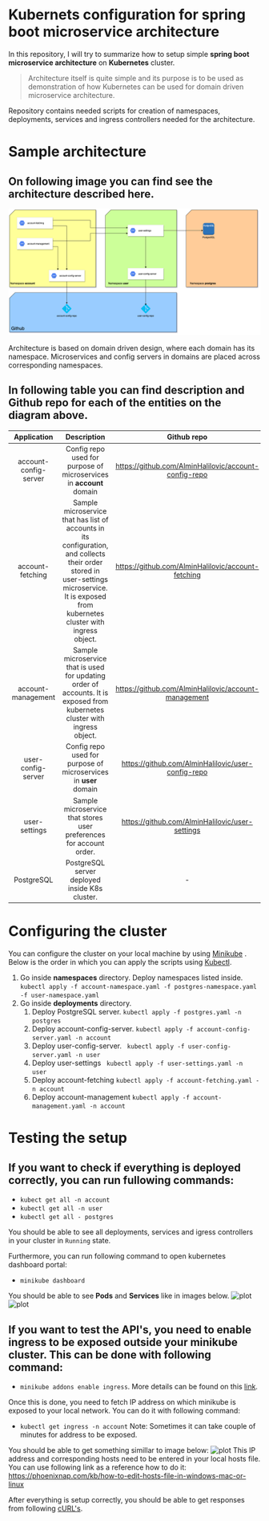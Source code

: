 # Kubernets configuration for spring boot microservice architecture
In this repository, I will try to summarize how to setup simple **spring boot microservice architecture** on **Kubernetes** cluster.
>Architecture itself is quite simple and its purpose is to be used as demonstration of how Kubernetes can be used for domain driven microservice architecture.

Repository contains needed scripts for creation of namespaces, deployments, services and ingress controllers needed for the architecture. 

# Sample architecture
 ## On following image you can find see the architecture described here.
![plot](./images/architecture.png)

Architecture is based on domain driven design, where each domain has its namespace. Microservices and config servers in domains are placed across corresponding namespaces.  

## In following table you can find description and Github repo for each of the entities on the diagram above.
| Application | Description | Github repo |
| :---: | :---: | :---: |
| account-config-server | Config repo used for purpose of microservices in **account** domain | https://github.com/AlminHalilovic/account-config-repo
| account-fetching | Sample microservice that has list of accounts in its configuration, and collects their order stored in user-settings microservice. It is exposed from kubernetes cluster with ingress object. | https://github.com/AlminHalilovic/account-fetching
| account-management | Sample microservice that is used for updating order of accounts. It is exposed from kubernetes cluster with ingress object. | https://github.com/AlminHalilovic/account-management
| user-config-server | Config repo used for purpose of microservices in **user** domain | https://github.com/AlminHalilovic/user-config-repo
| user-settings | Sample microservice that stores user preferences for account order. | https://github.com/AlminHalilovic/user-settings
| PostgreSQL | PostgreSQL server deployed inside K8s cluster. | -

# Configuring the cluster
You can configure the cluster on your local machine by using [Minikube](https://minikube.sigs.k8s.io/docs/start/)
. Below is the order in which you can apply the scripts using [Kubectl](https://kubernetes.io/docs/tasks/tools/install-kubectl/).

1. Go inside **namespaces** directory. Deploy namespaces listed inside.
``` kubectl apply -f account-namespace.yaml -f postgres-namespace.yaml -f user-namespace.yaml ```
2. Go inside **deployments** directory. 
    1. Deploy PostgreSQL server.
    `kubectl apply -f postgres.yaml -n postgres`
    2. Deploy account-config-server.
    `kubectl apply -f account-config-server.yaml -n account`
    3. Deploy user-config-server.
    ` kubectl apply -f user-config-server.yaml -n user`
    4. Deploy user-settings
    ` kubectl apply -f user-settings.yaml -n user`
    5. Deploy account-fetching
    ` kubectl apply -f account-fetching.yaml -n account `
    6. Deploy account-management
    ` kubectl apply -f account-management.yaml -n account `

# Testing the setup
## If you want to check if everything is deployed correctly, you can run fullowing commands:

- `kubect get all -n account`
- `kubectl get all -n user`
- `kubectl get all - postgres`

You should be able to see all deployments, services and igress controllers in your cluster in `Running` state.

Furthermore, you can run following command to open kubernetes dashboard portal:
- `minikube dashboard`

You should be able to see **Pods** and **Services** like in images below.
![plot](./images/pods_sample.png) ![plot](./images/services_sample.png)

## If you want to test the API's, you need to enable ingress to be exposed outside your minikube cluster. This can be done with following command: 
- `minikube addons enable ingress`. More details can be found on this [link](https://kubernetes.io/docs/tasks/access-application-cluster/ingress-minikube/).

Once this is done, you need to fetch IP address on which minikube is exposed to your local network. You can do it with following command:
- `kubectl get ingress -n account` Note: Sometimes it can take couple of minutes for address to be exposed. 

You should be able to get something simillar to image below:
![plot](./images/ingress_sample.png)
This IP address and corresponding hosts need to be entered in your local hosts file. You can use following link as a reference how to do it: https://phoenixnap.com/kb/how-to-edit-hosts-file-in-windows-mac-or-linux

After everything is setup correctly, you should be able to get responses from following [cURL's](https://gist.github.com/AlminHalilovic/641099ea8f5437790b8c952611d5aede).